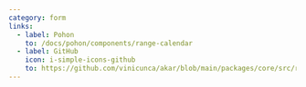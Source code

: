 ```yaml
---
category: form
links:
  - label: Pohon
    to: /docs/pohon/components/range-calendar
  - label: GitHub
    icon: i-simple-icons-github
    to: https://github.com/vinicunca/akar/blob/main/packages/core/src/range-calendar/index.ts
---
```

